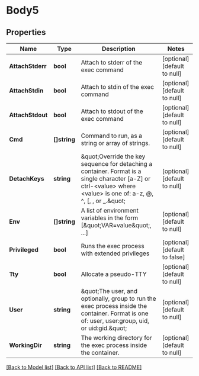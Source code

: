 # Body5

## Properties
Name | Type | Description | Notes
------------ | ------------- | ------------- | -------------
**AttachStderr** | **bool** | Attach to stderr of the exec command | [optional] [default to null]
**AttachStdin** | **bool** | Attach to stdin of the exec command | [optional] [default to null]
**AttachStdout** | **bool** | Attach to stdout of the exec command | [optional] [default to null]
**Cmd** | **[]string** | Command to run, as a string or array of strings. | [optional] [default to null]
**DetachKeys** | **string** | \&quot;Override the key sequence for detaching a container. Format is a single character [a-Z] or ctrl-&lt;value&gt; where &lt;value&gt; is one of: a-z, @, ^, [, , or _.\&quot;  | [optional] [default to null]
**Env** | **[]string** | A list of environment variables in the form [\&quot;VAR&#x3D;value\&quot;, ...] | [optional] [default to null]
**Privileged** | **bool** | Runs the exec process with extended privileges | [optional] [default to false]
**Tty** | **bool** | Allocate a pseudo-TTY | [optional] [default to null]
**User** | **string** | \&quot;The user, and optionally, group to run the exec process inside the container. Format is one of: user, user:group, uid, or uid:gid.\&quot;  | [optional] [default to null]
**WorkingDir** | **string** | The working directory for the exec process inside the container. | [optional] [default to null]

[[Back to Model list]](../README.md#documentation-for-models) [[Back to API list]](../README.md#documentation-for-api-endpoints) [[Back to README]](../README.md)

